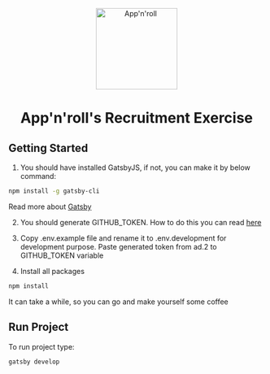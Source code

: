 <p align="center">
  <a href="https://appnroll.com">
    <img alt="App'n'roll" src="https://appnroll.com/img/appnroll-logotype.svg" width="160" />
  </a>
</p>
<h1 align="center">
  App'n'roll's Recruitment Exercise
</h1>


## Getting Started

1. You should have installed GatsbyJS, if not, you can make it by below command:
```sh
npm install -g gatsby-cli
```
Read more about [Gatsby](https://www.gatsbyjs.org/docs)

2. You should generate GITHUB_TOKEN. How to do this you can read [here](https://help.github.com/en/github/authenticating-to-github/creating-a-personal-access-token-for-the-command-line)

3. Copy .env.example file and rename it to .env.development for development purpose.
Paste generated token from ad.2 to GITHUB_TOKEN variable

4. Install all packages
```sh
npm install
```
It can take a while, so you can go and make yourself some coffee

## Run Project

To run project type:
```sh
gatsby develop
```

